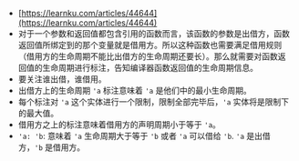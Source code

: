 - [https://learnku.com/articles/44644](https://learnku.com/articles/44644)
- 对于一个参数和返回值都包含引用的函数而言，该函数的参数是出借方，函数返回值所绑定到的那个变量就是借用方。所以这种函数也需要满足借用规则（借用方的生命周期不能比出借方的生命周期还要长）。那么就需要对函数返回值的生命周期进行标注，告知编译器函数返回值的生命周期信息。
- 要关注谁出借，谁借用。
- 出借方上的生命周期 `'a` 标注意味着 `'a` 是他们中的最小生命周期。
- 每个标注对 `'a` 这个实体进行一个限制，限制全部完毕后，`'a` 实体将是限制下的最大值。
- 借用方之上的标注意味着借用方的声明周期小于等于 `'a`。
- `'a: 'b`: 意味着 `'a` 生命周期大于等于 `'b` 或者 `'a` 可以借给 `'b`. `'a` 是出借方，`'b` 是借用方。
